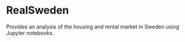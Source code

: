 # RealSweden

Provides an analysis of the housing and rental market in Sweden using Jupyter notebooks.